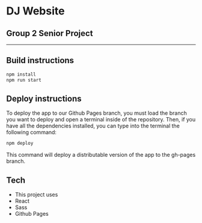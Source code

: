 # DJ Website
## Group 2 Senior Project
---
## Build instructions

```sh
npm install
npm run start
```

## Deploy instructions
To deploy the app to our Github Pages branch, you must load the branch you want to deploy and open a terminal inside of the repository. Then, if you have all the dependencies installed, you can type into the terminal the following command:

```sh
npm deploy
```

This command will deploy a distributable version of the app to the gh-pages branch.

## Tech
- This project uses
- React
- Sass
- Github Pages
